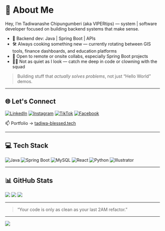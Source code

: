 # 🧠 About Me

Hey, I’m Tadiwanashe Chipungumberi (aka VIPERtips) — system | software developer focused on building backend systems that make sense.

- 🎯 Backend dev: Java | Spring Boot | APIs <br>
- 🛠 Always cooking something new — currently rotating between GIS tools, finance dashboards, and education platforms<br>
- 🤝 Open to remote or onsite collabs, especially Spring Boot projects
- 🧍‍♂️ Not as quiet as I look — catch me deep in code or clowning with the squad

> Building stuff that *actually solves problems*, not just “Hello World” demos.

---

## 🌐 Let's Connect

[![LinkedIn](https://img.shields.io/badge/LinkedIn-%230077B5.svg?logo=linkedin&logoColor=white)](https://linkedin.com/in/tadiwa-chipungu)
[![Instagram](https://img.shields.io/badge/Instagram-%23E4405F.svg?logo=Instagram&logoColor=white)](https://instagram.com/young_tips_blessed)
[![TikTok](https://img.shields.io/badge/TikTok-%23000000.svg?logo=TikTok&logoColor=white)](https://tiktok.com/@yung_tips)
[![Facebook](https://img.shields.io/badge/Facebook-%231877F2.svg?logo=Facebook&logoColor=white)](https://facebook.com/tadiwa.tips.37)

📫 Portfolio → [tadiwa-blessed.tech](https://tadiwa-blessed.tech)

---

## 💻 Tech Stack

![Java](https://img.shields.io/badge/java-%23ED8B00.svg?style=for-the-badge&logo=openjdk&logoColor=white)
![Spring Boot](https://img.shields.io/badge/springboot-%236DB33F.svg?style=for-the-badge&logo=springboot&logoColor=white)
![MySQL](https://img.shields.io/badge/mysql-%234479A1.svg?style=for-the-badge&logo=mysql&logoColor=white)
![React](https://img.shields.io/badge/react-%2320232a.svg?style=for-the-badge&logo=react&logoColor=%2361DAFB)
![Python](https://img.shields.io/badge/python-%233670A0.svg?style=for-the-badge&logo=python&logoColor=white)
![Illustrator](https://img.shields.io/badge/illustrator-%23FF9A00.svg?style=for-the-badge&logo=adobe%20illustrator&logoColor=white)

---

## 📊 GitHub Stats

![](https://github-readme-stats.vercel.app/api?username=VIPERtips&theme=radical&hide_border=false&include_all_commits=true)
![](https://github-readme-streak-stats.herokuapp.com/?user=VIPERtips&theme=radical&hide_border=false)
![](https://github-readme-stats.vercel.app/api/top-langs/?username=VIPERtips&theme=radical&layout=compact)

---

> “Your code is only as clean as your last 2AM refactor.”

---

[![](https://visitcount.itsvg.in/api?id=VIPERtips&icon=0&color=0)](https://visitcount.itsvg.in)

<!-- Built like a dev. Maintained like a system. -->
